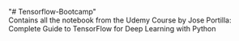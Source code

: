 "# Tensorflow-Bootcamp"  
Contains all the notebook from the Udemy Course by Jose Portilla:  
Complete Guide to TensorFlow for Deep Learning with Python  

